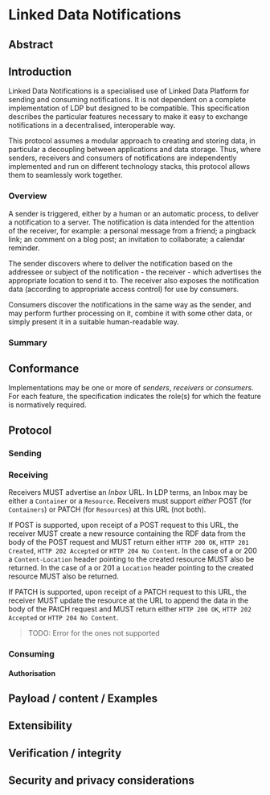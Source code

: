 # Linked Data Notifications

## Abstract



## Introduction

Linked Data Notifications is a specialised use of Linked Data Platform for sending and consuming notifications. It is not dependent on a complete implementation of LDP but designed to be compatible. This specification describes the particular features necessary to make it easy to exchange notifications in a decentralised, interoperable way.

This protocol assumes a modular approach to creating and storing data, in particular a decoupling between applications and data storage. Thus, where senders, receivers and consumers of notifications are independently implemented and run on different technology stacks, this protocol allows them to seamlessly work together.

### Overview

A sender is triggered, either by a human or an automatic process, to deliver a notification to a server. The notification is data intended for the attention of the receiver, for example: a personal message from a friend; a pingback link; an comment on a blog post; an invitation to collaborate; a calendar reminder.

The sender discovers where to deliver the notification based on the addressee or subject of the notification - the receiver - which advertises the appropriate location to send it to. The receiver also exposes the notification data (according to appropriate access control) for use by consumers.

Consumers discover the notifications in the same way as the sender, and may perform further processing on it, combine it with some other data, or simply present it in a suitable human-readable way.

### Summary

## Conformance

Implementations may be one or more of *senders*, *receivers* or *consumers*. For each feature, the specification indicates the role(s) for which the feature is normatively required.

## Protocol

### Sending

### Receiving

Receivers MUST advertise an *Inbox* URL. In LDP terms, an Inbox may be either a `Container` or a `Resource`. Receivers must support *either* POST (for `Containers`) or PATCH (for `Resources`) at this URL (not both). 

If POST is supported, upon receipt of a POST request to this URL, the receiver MUST create a new resource containing the RDF data from the body of the POST request and MUST return either `HTTP 200 OK`, `HTTP 201 Created`, `HTTP 202 Accepted` or `HTTP 204 No Content`. In the case of a or 200 a `Content-Location` header pointing to the created resource MUST also be returned. In the case of a or 201 a `Location` header pointing to the created resource MUST also be returned. 

If PATCH is supported, upon receipt of a PATCH request to this URL, the receiver MUST update the resource at the URL to append the data in the body of the PAtCH request and MUST return either `HTTP 200 OK`, `HTTP 202 Accepted` or `HTTP 204 No Content`.

> TODO: Error for the ones not supported

### Consuming

#### Authorisation

## Payload / content / Examples

## Extensibility

## Verification / integrity

## Security and privacy considerations


